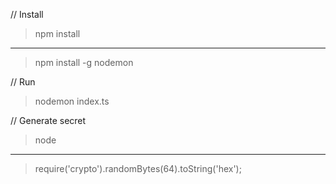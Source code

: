 // Install
> npm install
---
> npm install -g nodemon

// Run
> nodemon index.ts

// Generate secret
> node
---
> require('crypto').randomBytes(64).toString('hex');